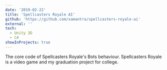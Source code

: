 ```yaml
---
date: '2019-02-22'
title: 'Spellcasters Royale AI'
github: 'https://github.com/xamantra/spellcasters-royale-ai'
external: ''
tech:
  - Unity 3D
  - C#
showInProjects: true
---
```


The core code of Spellcasters Royale's Bots behaviour. Spellcasters Royale is a video game and my graduation project for college.
